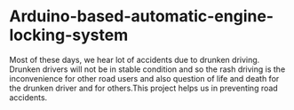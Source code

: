 # Arduino-based-automatic-engine-locking-system
Most of these days, we hear lot of accidents due to drunken driving. Drunken drivers will not be in stable condition and so the rash driving is the inconvenience for other road users and also question of life and death for the drunken driver and for others.This project helps us in preventing road accidents.
